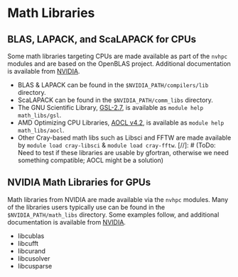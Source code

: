 # Math Libraries

## BLAS, LAPACK, and ScaLAPACK for CPUs

Some math libraries targeting CPUs are made available as part of the `nvhpc` modules and are based on the OpenBLAS project. Additional documentation is available from [NVIDIA](https://docs.nvidia.com/hpc-sdk/compilers/hpc-compilers-user-guide/#lib-use-lapack-blas-ffts).

- BLAS & LAPACK can be found in the `$NVIDIA_PATH/compilers/lib` directory.
- ScaLAPACK can be found in the `$NVIDIA_PATH/comm_libs` directory.
- The GNU Scientific Library, [GSL-2.7](https://www.gnu.org/software/gsl/), is available as `module help math_libs/gsl`.
- AMD Optimizing CPU Libraries, [AOCL v4.2](https://www.amd.com/content/dam/amd/en/documents/developer/version-4-2-documents/aocl/aocl-4-2-user-guide.pdf), is available as `module help math_libs/aocl`.
- Other Cray-based math libs such as Libsci and FFTW are made available by `module load cray-libsci` & `module load cray-fftw`.
[//]: # (ToDo: Need to test if these libraries are usable by gfortran, otherwise we need something compatible; AOCL might be a solution)

## NVIDIA Math Libraries for GPUs

Math libraries from NVIDIA are made available via the `nvhpc` modules. Many of the libraries users typically use can be found in the `$NVIDIA_PATH/math_libs` directory. Some examples follow, and additional documentation is available from [NVIDIA](https://docs.nvidia.com/hpc-sdk/index.html#math-libraries).

* libcublas
* libcufft
* libcurand
* libcusolver
* libcusparse